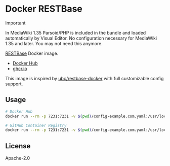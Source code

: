 # Docker RESTBase

> [!IMPORTANT]
> In MediaWiki 1.35 Parsoid/PHP is included in the bundle and loaded automatically by Visual Editor. No configuration necessary for MediaWiki 1.35 and later. You may not need this anymore.

[RESTBase](https://github.com/wikimedia/restbase) Docker image.

- [Docker Hub](https://hub.docker.com/r/sparanoid/restbase)
- [ghcr.io](https://github.com/users/sparanoid/packages/container/package/restbase)

This image is inspired by [ubc/restbase-docker](https://github.com/ubc/restbase-docker) with full customizable config support.

## Usage

```bash
# Docker Hub
docker run --rm -p 7231:7231 -v $(pwd)/config-example.com.yaml:/usr/local/lib/node_modules/restbase/config.yaml --name restbase sparanoid/restbase:latest

# GitHub Container Registry
docker run --rm -p 7231:7231 -v $(pwd)/config-example.com.yaml:/usr/local/lib/node_modules/restbase/config.yaml --name restbase ghcr.io/sparanoid/restbase:latest
```

## License

Apache-2.0
